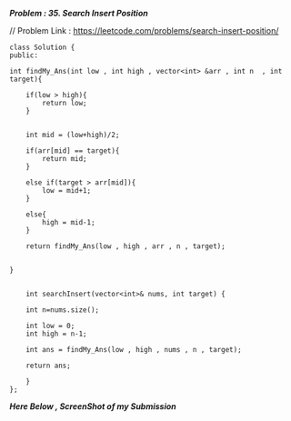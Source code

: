 
***Problem : 35. Search Insert Position***

// Problem Link : https://leetcode.com/problems/search-insert-position/

```
class Solution {
public:

int findMy_Ans(int low , int high , vector<int> &arr , int n  , int target){

    if(low > high){
        return low;  
    }


    int mid = (low+high)/2;

    if(arr[mid] == target){
        return mid;
    }

    else if(target > arr[mid]){
        low = mid+1;
    }

    else{
        high = mid-1;
    }

    return findMy_Ans(low , high , arr , n , target);


}


    int searchInsert(vector<int>& nums, int target) {
        
    int n=nums.size();

    int low = 0;
    int high = n-1;

    int ans = findMy_Ans(low , high , nums , n , target);

    return ans;

    }
};

```


***Here Below , ScreenShot of my Submission***

